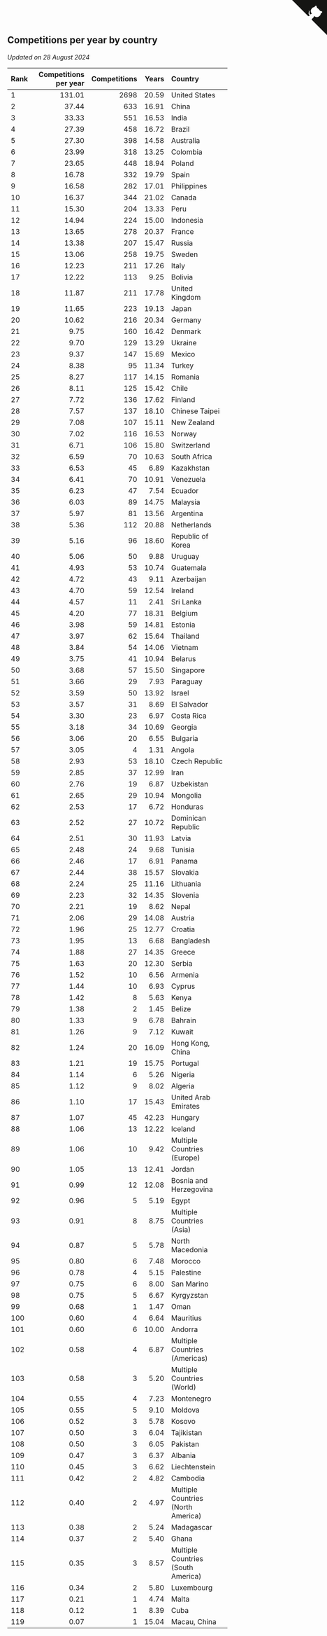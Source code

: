 ## Competitions per year by country

*Updated on 28 August 2024*

| Rank | Competitions per year | Competitions | Years | Country |
| :--- | ---: | ---: | ---: | :--- |
| 1 | 131.01 | 2698 | 20.59 | United States |
| 2 | 37.44 | 633 | 16.91 | China |
| 3 | 33.33 | 551 | 16.53 | India |
| 4 | 27.39 | 458 | 16.72 | Brazil |
| 5 | 27.30 | 398 | 14.58 | Australia |
| 6 | 23.99 | 318 | 13.25 | Colombia |
| 7 | 23.65 | 448 | 18.94 | Poland |
| 8 | 16.78 | 332 | 19.79 | Spain |
| 9 | 16.58 | 282 | 17.01 | Philippines |
| 10 | 16.37 | 344 | 21.02 | Canada |
| 11 | 15.30 | 204 | 13.33 | Peru |
| 12 | 14.94 | 224 | 15.00 | Indonesia |
| 13 | 13.65 | 278 | 20.37 | France |
| 14 | 13.38 | 207 | 15.47 | Russia |
| 15 | 13.06 | 258 | 19.75 | Sweden |
| 16 | 12.23 | 211 | 17.26 | Italy |
| 17 | 12.22 | 113 | 9.25 | Bolivia |
| 18 | 11.87 | 211 | 17.78 | United Kingdom |
| 19 | 11.65 | 223 | 19.13 | Japan |
| 20 | 10.62 | 216 | 20.34 | Germany |
| 21 | 9.75 | 160 | 16.42 | Denmark |
| 22 | 9.70 | 129 | 13.29 | Ukraine |
| 23 | 9.37 | 147 | 15.69 | Mexico |
| 24 | 8.38 | 95 | 11.34 | Turkey |
| 25 | 8.27 | 117 | 14.15 | Romania |
| 26 | 8.11 | 125 | 15.42 | Chile |
| 27 | 7.72 | 136 | 17.62 | Finland |
| 28 | 7.57 | 137 | 18.10 | Chinese Taipei |
| 29 | 7.08 | 107 | 15.11 | New Zealand |
| 30 | 7.02 | 116 | 16.53 | Norway |
| 31 | 6.71 | 106 | 15.80 | Switzerland |
| 32 | 6.59 | 70 | 10.63 | South Africa |
| 33 | 6.53 | 45 | 6.89 | Kazakhstan |
| 34 | 6.41 | 70 | 10.91 | Venezuela |
| 35 | 6.23 | 47 | 7.54 | Ecuador |
| 36 | 6.03 | 89 | 14.75 | Malaysia |
| 37 | 5.97 | 81 | 13.56 | Argentina |
| 38 | 5.36 | 112 | 20.88 | Netherlands |
| 39 | 5.16 | 96 | 18.60 | Republic of Korea |
| 40 | 5.06 | 50 | 9.88 | Uruguay |
| 41 | 4.93 | 53 | 10.74 | Guatemala |
| 42 | 4.72 | 43 | 9.11 | Azerbaijan |
| 43 | 4.70 | 59 | 12.54 | Ireland |
| 44 | 4.57 | 11 | 2.41 | Sri Lanka |
| 45 | 4.20 | 77 | 18.31 | Belgium |
| 46 | 3.98 | 59 | 14.81 | Estonia |
| 47 | 3.97 | 62 | 15.64 | Thailand |
| 48 | 3.84 | 54 | 14.06 | Vietnam |
| 49 | 3.75 | 41 | 10.94 | Belarus |
| 50 | 3.68 | 57 | 15.50 | Singapore |
| 51 | 3.66 | 29 | 7.93 | Paraguay |
| 52 | 3.59 | 50 | 13.92 | Israel |
| 53 | 3.57 | 31 | 8.69 | El Salvador |
| 54 | 3.30 | 23 | 6.97 | Costa Rica |
| 55 | 3.18 | 34 | 10.69 | Georgia |
| 56 | 3.06 | 20 | 6.55 | Bulgaria |
| 57 | 3.05 | 4 | 1.31 | Angola |
| 58 | 2.93 | 53 | 18.10 | Czech Republic |
| 59 | 2.85 | 37 | 12.99 | Iran |
| 60 | 2.76 | 19 | 6.87 | Uzbekistan |
| 61 | 2.65 | 29 | 10.94 | Mongolia |
| 62 | 2.53 | 17 | 6.72 | Honduras |
| 63 | 2.52 | 27 | 10.72 | Dominican Republic |
| 64 | 2.51 | 30 | 11.93 | Latvia |
| 65 | 2.48 | 24 | 9.68 | Tunisia |
| 66 | 2.46 | 17 | 6.91 | Panama |
| 67 | 2.44 | 38 | 15.57 | Slovakia |
| 68 | 2.24 | 25 | 11.16 | Lithuania |
| 69 | 2.23 | 32 | 14.35 | Slovenia |
| 70 | 2.21 | 19 | 8.62 | Nepal |
| 71 | 2.06 | 29 | 14.08 | Austria |
| 72 | 1.96 | 25 | 12.77 | Croatia |
| 73 | 1.95 | 13 | 6.68 | Bangladesh |
| 74 | 1.88 | 27 | 14.35 | Greece |
| 75 | 1.63 | 20 | 12.30 | Serbia |
| 76 | 1.52 | 10 | 6.56 | Armenia |
| 77 | 1.44 | 10 | 6.93 | Cyprus |
| 78 | 1.42 | 8 | 5.63 | Kenya |
| 79 | 1.38 | 2 | 1.45 | Belize |
| 80 | 1.33 | 9 | 6.78 | Bahrain |
| 81 | 1.26 | 9 | 7.12 | Kuwait |
| 82 | 1.24 | 20 | 16.09 | Hong Kong, China |
| 83 | 1.21 | 19 | 15.75 | Portugal |
| 84 | 1.14 | 6 | 5.26 | Nigeria |
| 85 | 1.12 | 9 | 8.02 | Algeria |
| 86 | 1.10 | 17 | 15.43 | United Arab Emirates |
| 87 | 1.07 | 45 | 42.23 | Hungary |
| 88 | 1.06 | 13 | 12.22 | Iceland |
| 89 | 1.06 | 10 | 9.42 | Multiple Countries (Europe) |
| 90 | 1.05 | 13 | 12.41 | Jordan |
| 91 | 0.99 | 12 | 12.08 | Bosnia and Herzegovina |
| 92 | 0.96 | 5 | 5.19 | Egypt |
| 93 | 0.91 | 8 | 8.75 | Multiple Countries (Asia) |
| 94 | 0.87 | 5 | 5.78 | North Macedonia |
| 95 | 0.80 | 6 | 7.48 | Morocco |
| 96 | 0.78 | 4 | 5.15 | Palestine |
| 97 | 0.75 | 6 | 8.00 | San Marino |
| 98 | 0.75 | 5 | 6.67 | Kyrgyzstan |
| 99 | 0.68 | 1 | 1.47 | Oman |
| 100 | 0.60 | 4 | 6.64 | Mauritius |
| 101 | 0.60 | 6 | 10.00 | Andorra |
| 102 | 0.58 | 4 | 6.87 | Multiple Countries (Americas) |
| 103 | 0.58 | 3 | 5.20 | Multiple Countries (World) |
| 104 | 0.55 | 4 | 7.23 | Montenegro |
| 105 | 0.55 | 5 | 9.10 | Moldova |
| 106 | 0.52 | 3 | 5.78 | Kosovo |
| 107 | 0.50 | 3 | 6.04 | Tajikistan |
| 108 | 0.50 | 3 | 6.05 | Pakistan |
| 109 | 0.47 | 3 | 6.37 | Albania |
| 110 | 0.45 | 3 | 6.62 | Liechtenstein |
| 111 | 0.42 | 2 | 4.82 | Cambodia |
| 112 | 0.40 | 2 | 4.97 | Multiple Countries (North America) |
| 113 | 0.38 | 2 | 5.24 | Madagascar |
| 114 | 0.37 | 2 | 5.40 | Ghana |
| 115 | 0.35 | 3 | 8.57 | Multiple Countries (South America) |
| 116 | 0.34 | 2 | 5.80 | Luxembourg |
| 117 | 0.21 | 1 | 4.74 | Malta |
| 118 | 0.12 | 1 | 8.39 | Cuba |
| 119 | 0.07 | 1 | 15.04 | Macau, China |


<a href="https://github.com/JustinTimeCuber/wca_statistics" class="github-corner" aria-label="View source on Github"><svg width="80" height="80" viewBox="0 0 250 250" style="fill:#151513; color:#fff; position: absolute; top: 0; border: 0; right: 0;" aria-hidden="true"><path d="M0,0 L115,115 L130,115 L142,142 L250,250 L250,0 Z"></path><path d="M128.3,109.0 C113.8,99.7 119.0,89.6 119.0,89.6 C122.0,82.7 120.5,78.6 120.5,78.6 C119.2,72.0 123.4,76.3 123.4,76.3 C127.3,80.9 125.5,87.3 125.5,87.3 C122.9,97.6 130.6,101.9 134.4,103.2" fill="currentColor" style="transform-origin: 130px 106px;" class="octo-arm"></path><path d="M115.0,115.0 C114.9,115.1 118.7,116.5 119.8,115.4 L133.7,101.6 C136.9,99.2 139.9,98.4 142.2,98.6 C133.8,88.0 127.5,74.4 143.8,58.0 C148.5,53.4 154.0,51.2 159.7,51.0 C160.3,49.4 163.2,43.6 171.4,40.1 C171.4,40.1 176.1,42.5 178.8,56.2 C183.1,58.6 187.2,61.8 190.9,65.4 C194.5,69.0 197.7,73.2 200.1,77.6 C213.8,80.2 216.3,84.9 216.3,84.9 C212.7,93.1 206.9,96.0 205.4,96.6 C205.1,102.4 203.0,107.8 198.3,112.5 C181.9,128.9 168.3,122.5 157.7,114.1 C157.9,116.9 156.7,120.9 152.7,124.9 L141.0,136.5 C139.8,137.7 141.6,141.9 141.8,141.8 Z" fill="currentColor" class="octo-body"></path></svg></a><style>.github-corner:hover .octo-arm{animation:octocat-wave 560ms ease-in-out}@keyframes octocat-wave{0%,100%{transform:rotate(0)}20%,60%{transform:rotate(-25deg)}40%,80%{transform:rotate(10deg)}}@media (max-width:500px){.github-corner:hover .octo-arm{animation:none}.github-corner .octo-arm{animation:octocat-wave 560ms ease-in-out}}</style>
